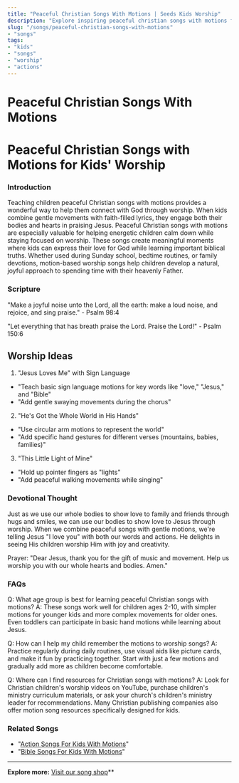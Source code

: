 ```yaml
---
title: "Peaceful Christian Songs With Motions | Seeds Kids Worship"
description: "Explore inspiring peaceful christian songs with motions for children's worship and faith development. Biblical music resources for families and ministry."
slug: "/songs/peaceful-christian-songs-with-motions"
- "songs"
tags:
- "kids"
- "songs"
- "worship"
- "actions"
---
```


# Peaceful Christian Songs With Motions

# Peaceful Christian Songs with Motions for Kids' Worship

### Introduction
Teaching children peaceful Christian songs with motions provides a wonderful way to help them connect with God through worship. When kids combine gentle movements with faith-filled lyrics, they engage both their bodies and hearts in praising Jesus. Peaceful Christian songs with motions are especially valuable for helping energetic children calm down while staying focused on worship. These songs create meaningful moments where kids can express their love for God while learning important biblical truths. Whether used during Sunday school, bedtime routines, or family devotions, motion-based worship songs help children develop a natural, joyful approach to spending time with their heavenly Father.

### Scripture
"Make a joyful noise unto the Lord, all the earth: make a loud noise, and rejoice, and sing praise." - Psalm 98:4

"Let everything that has breath praise the Lord. Praise the Lord!" - Psalm 150:6

## Worship Ideas
1. "Jesus Loves Me" with Sign Language
- "Teach basic sign language motions for key words like "love," "Jesus," and "Bible"
- "Add gentle swaying movements during the chorus"

2. "He's Got the Whole World in His Hands"
- "Use circular arm motions to represent the world"
- "Add specific hand gestures for different verses (mountains, babies, families)"

3. "This Little Light of Mine"
- "Hold up pointer fingers as "lights"
- "Add peaceful walking movements while singing"

### Devotional Thought
Just as we use our whole bodies to show love to family and friends through hugs and smiles, we can use our bodies to show love to Jesus through worship. When we combine peaceful songs with gentle motions, we're telling Jesus "I love you" with both our words and actions. He delights in seeing His children worship Him with joy and creativity.

Prayer: "Dear Jesus, thank you for the gift of music and movement. Help us worship you with our whole hearts and bodies. Amen."

### FAQs

Q: What age group is best for learning peaceful Christian songs with motions?
A: These songs work well for children ages 2-10, with simpler motions for younger kids and more complex movements for older ones. Even toddlers can participate in basic hand motions while learning about Jesus.

Q: How can I help my child remember the motions to worship songs?
A: Practice regularly during daily routines, use visual aids like picture cards, and make it fun by practicing together. Start with just a few motions and gradually add more as children become comfortable.

Q: Where can I find resources for Christian songs with motions?
A: Look for Christian children's worship videos on YouTube, purchase children's ministry curriculum materials, or ask your church's children's ministry leader for recommendations. Many Christian publishing companies also offer motion song resources specifically designed for kids.

### Related Songs

- "[Action Songs For Kids With Motions](/songs/action-songs-for-kids-with-motions/)"
- "[Bible Songs For Kids With Motions](/songs/bible-songs-for-kids-with-motions/)"

---

**Explore more:** [Visit our song shop](https://seedskidsworship.com/shop)**

<!-- Schema Markup -->
<script type="application/ld+json">
{
  "@context": "https://schema.org",
  "@type": "MusicRecording",
  "name": "Peaceful Christian Songs With Motions",
  "byArtist": {
    "@type": "MusicGroup",
    "name": "Seeds Kids Worship"
  },
  "isFamilyFriendly": true,
  "url": "https://seedskidsworship.com/songs/peaceful-christian-songs-with-motions/"
}
</script>